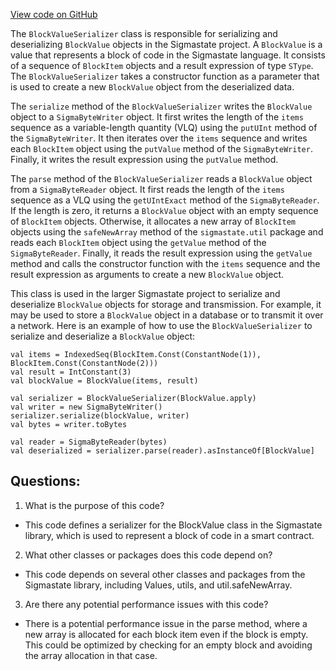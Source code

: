 [View code on GitHub](sigmastate-interpreterhttps://github.com/ScorexFoundation/sigmastate-interpreter/interpreter/shared/src/main/scala/sigmastate/serialization/BlockValueSerializer.scala)

The `BlockValueSerializer` class is responsible for serializing and deserializing `BlockValue` objects in the Sigmastate project. A `BlockValue` is a value that represents a block of code in the Sigmastate language. It consists of a sequence of `BlockItem` objects and a result expression of type `SType`. The `BlockValueSerializer` takes a constructor function as a parameter that is used to create a new `BlockValue` object from the deserialized data.

The `serialize` method of the `BlockValueSerializer` writes the `BlockValue` object to a `SigmaByteWriter` object. It first writes the length of the `items` sequence as a variable-length quantity (VLQ) using the `putUInt` method of the `SigmaByteWriter`. It then iterates over the `items` sequence and writes each `BlockItem` object using the `putValue` method of the `SigmaByteWriter`. Finally, it writes the result expression using the `putValue` method.

The `parse` method of the `BlockValueSerializer` reads a `BlockValue` object from a `SigmaByteReader` object. It first reads the length of the `items` sequence as a VLQ using the `getUIntExact` method of the `SigmaByteReader`. If the length is zero, it returns a `BlockValue` object with an empty sequence of `BlockItem` objects. Otherwise, it allocates a new array of `BlockItem` objects using the `safeNewArray` method of the `sigmastate.util` package and reads each `BlockItem` object using the `getValue` method of the `SigmaByteReader`. Finally, it reads the result expression using the `getValue` method and calls the constructor function with the `items` sequence and the result expression as arguments to create a new `BlockValue` object.

This class is used in the larger Sigmastate project to serialize and deserialize `BlockValue` objects for storage and transmission. For example, it may be used to store a `BlockValue` object in a database or to transmit it over a network. Here is an example of how to use the `BlockValueSerializer` to serialize and deserialize a `BlockValue` object:

```
val items = IndexedSeq(BlockItem.Const(ConstantNode(1)), BlockItem.Const(ConstantNode(2)))
val result = IntConstant(3)
val blockValue = BlockValue(items, result)

val serializer = BlockValueSerializer(BlockValue.apply)
val writer = new SigmaByteWriter()
serializer.serialize(blockValue, writer)
val bytes = writer.toBytes

val reader = SigmaByteReader(bytes)
val deserialized = serializer.parse(reader).asInstanceOf[BlockValue]
```
## Questions: 
 1. What is the purpose of this code?
- This code defines a serializer for the BlockValue class in the Sigmastate library, which is used to represent a block of code in a smart contract.

2. What other classes or packages does this code depend on?
- This code depends on several other classes and packages from the Sigmastate library, including Values, utils, and util.safeNewArray.

3. Are there any potential performance issues with this code?
- There is a potential performance issue in the parse method, where a new array is allocated for each block item even if the block is empty. This could be optimized by checking for an empty block and avoiding the array allocation in that case.